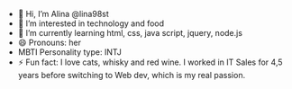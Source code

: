 - 👋 Hi, I’m Alina @lina98st
- 👀 I’m interested in technology and food
- 🌱 I’m currently learning html, css, java script, jquery, node.js
- 😄 Pronouns: her
- MBTI Personality type: INTJ
- ⚡ Fun fact: I love cats, whisky and red wine. I worked in IT Sales for 4,5 years before switching to Web dev, which is my real passion.

<!---
lina98st/lina98st is a ✨ special ✨ repository because its `README.md` (this file) appears on your GitHub profile.
You can click the Preview link to take a look at your changes.
--->
